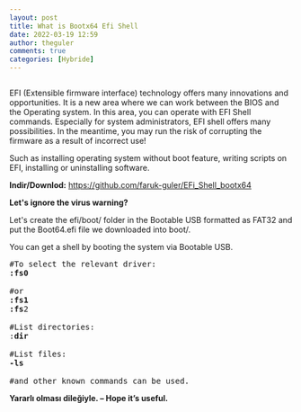 ```yaml
---
layout: post
title: What is Bootx64 Efi Shell
date: 2022-03-19 12:59
author: theguler
comments: true
categories: [Hybride]
---
```

<!-- wp:image {"id":2319,"sizeSlug":"large","linkDestination":"none"} -->
<figure class="wp-block-image size-large"><img src="https://farukguler.com/assets/post_images/efishell.jpg?w=523" alt="" class="wp-image-2319" /></figure>
<!-- /wp:image -->

<!-- wp:paragraph -->
<p>EFI (Extensible firmware interface) technology offers many innovations and opportunities. It is a new area where we can work between the BIOS and the Operating system. In this area, you can operate with EFI Shell commands. Especially for system administrators, EFI shell offers many possibilities. In the meantime, you may run the risk of corrupting the firmware as a result of incorrect use!</p>
<!-- /wp:paragraph -->

<!-- wp:paragraph -->
<p>Such as installing operating system without boot feature, writing scripts on EFI, installing or uninstalling software.</p>
<!-- /wp:paragraph -->

<!-- wp:paragraph -->
<p><strong>Indir/Downlod:</strong> <a href="https://github.com/faruk-guler/EFi_Shell_bootx64">https://github.com/faruk-guler/EFi_Shell_bootx64</a></p>
<!-- /wp:paragraph -->

<!-- wp:paragraph -->
<p><strong>Let's ignore the virus warning?</strong></p>
<!-- /wp:paragraph -->

<!-- wp:paragraph -->
<p>Let's create the efi/boot/ folder in the Bootable USB formatted as FAT32 and put the Boot64.efi file we downloaded into boot/.</p>
<!-- /wp:paragraph -->

<!-- wp:paragraph -->
<p>You can get a shell by booting the system via Bootable USB.</p>
<!-- /wp:paragraph -->

<!-- wp:preformatted -->
<pre class="wp-block-preformatted">#To select the relevant driver:
<strong>:fs0</strong>

#or
<strong>:fs1</strong>
<strong>:fs</strong>2

#List directories:
:<strong>dir</strong>

#List files:
<strong>-ls</strong>

#and other known commands can be used.</pre>
<!-- /wp:preformatted -->

<!-- wp:paragraph -->
<p><strong>Yararlı olması dileğiyle. – Hope it’s useful.</strong></p>
<!-- /wp:paragraph -->
